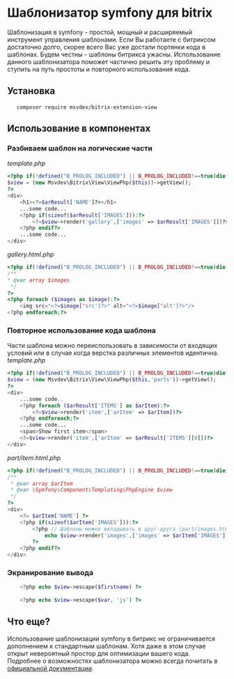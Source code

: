 # Шаблонизатор symfony для bitrix
Шаблонизация в symfony - простой, мощный и расширяемый инструмент управления шаблонами. Если Вы работаете с битриксом достаточно долго, скорее всего Вас уже достали портянки кода в шаблонах. Будем честны - шаблоны битрикса ужасны. Использование данного шаблонизатора поможет частично решить эту проблему и ступить на путь простоты и повторного использования кода.  

## Установка

       composer require msvdev/bitrix-extension-view

## Использование в компонентах
### Разбиваем шаблон на логические части
*template.php*
```php
<?php if(!defined("B_PROLOG_INCLUDED") || B_PROLOG_INCLUDED!==true)die();
$view = (new Msvdev\Bitrix\View\ViewPhp($this))->getView();
?>
<div>
    <h1><?=$arResult['NAME']?></h1>
    ...some code...
    <?php if(sizeof($arResult['IMAGES'])):?>
        <?=$view->render('gallery',['images' => $arResult['IMAGES']])?>
    <?php endif?>    
    ...some code...
</div>
```
*gallery.html.php*
```php
<?php if(!defined("B_PROLOG_INCLUDED") || B_PROLOG_INCLUDED!==true)die();
/**
* @var array $images
 */
?>
<?php foreach ($images as $image):?>
    <img src="<?=$image['src']?>" alt="<?=$image['alt']?>"/>
<?php endforeach;?>
```
### Повторное использование кода шаблона
Части шаблона можно переиспользовать в зависимости от входящих условий или в случае когда верстка различных элементов идентична.  
*template.php*
```php
<?php if(!defined("B_PROLOG_INCLUDED") || B_PROLOG_INCLUDED!==true)die();
$view = (new Msvdev\Bitrix\View\ViewPhp($this,'parts'))->getView();
?>
<div>
    ...some code..
    <?php foreach ($arResult['ITEMS'] as $arItem):?>
        <?=$view->render('item',['arItem' => $arItem])?>
    <?php endforeach;?>
    ...some code...
    <span>Show first item</span>
    <?=$view->render('item',['arItem' => $arResult['ITEMS'][0]])?>       
</div>
```
*part/item.html.php*
```php
<?php if(!defined("B_PROLOG_INCLUDED") || B_PROLOG_INCLUDED!==true)die();
/**
 * @var array $arItem
 * @var \Symfony\Component\Templating\PhpEngine $view
 */
?>
<div>
    <?= $arItem['NAME'] ?>
    <?php if(sizeof($arItem['IMAGES'])):?>
        <?php // Шаблоны можно вкладывать в друг-друга (part/images.html.php)
            echo $view->render('images',['images' => $arItem['IMAGES']])
        ?>
    <?php endif?>   
</div>
```
### Экранирование вывода
```php
    <?php echo $view->escape($firstname) ?>    
    
    <?php echo $view->escape($var, 'js') ?>
```
## Что еще?
Использование шаблонизации symfony в битрикс не ограничивается дополнением к стандартным шаблонам. Хотя даже в этом случае открыт невероятный простор для оптимизации вашего кода.  
Подробнее о возможностях шаблонизатора можно всегда почитать в [официальной документации](https://symfony.com/doc/current/components/templating.html).